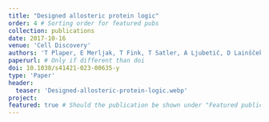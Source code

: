 ```yaml
---
title: "Designed allosteric protein logic"
order: 4 # Sorting order for featured pubs
collection: publications
date: 2017-10-16
venue: 'Cell Discovery'
authors: 'T Plaper, E Merljak, T Fink, T Satler, A Ljubetič, D Lainšček, V Jazbec, M Benčina, S Stevanoska, S Džeroski, R Jerala'
paperurl: # Only if different than doi
doi: 10.1038/s41421-023-00635-y
type: 'Paper'
header:
  teaser: 'Designed-allosteric-protein-logic.webp'
project: 
featured: true # Should the publication be shown under "Featured publications" at the top of page
---
```


